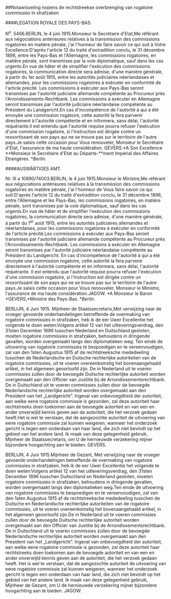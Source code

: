 <meta http-equiv='Content-Type' content='text/html; charset=utf-8' />

##Notawisseling nopens de rechtstreekse overbrenging van rogatoire commissies in strafzaken

####LEGATION ROYALE DES PAYS-BAS.

N<sup>o</sup>. 5466.BERLIN, le 4 juin 1915.Monsieur le Secrétaire d'Etat,Me référant aux négociations antérieures relatives à la transmission des commissions rogatoires en matière pénale, j'ai l'honneur de faire savoir ce qui suit à Votre Excellence:D'après l'article 12 du traité d'extradition conclu, le 31 décembre 1896, entre les Pays-Bas et l'Allemagne, les commissions rogatoires, en matière pénale, sont transmises par la voie diplomatique, sauf dans les cas urgents.En vue de hâter et de simplifier l'exécution des commissions rogatoires, la communication directe sera admise, d'une manière générale, à partir du 1er août 1915, entre les autorités judiciaires néerlandaises et allemandes, pour les commissions rogatoires à exécuter en conformité de l'article précité. Les commissions à exécuter aux Pays-Bas seront transmises par l'autorité judiciaire allemande compétente au Procureur près l'Arrondissements-Rechtbank. Les commissions à exécuter en Allemagne seront transmises par l'autorité judiciaire néerlandaise compétente au Président du Landgericht.En cas d'incompétence de l'autorité à qui a été envoyée une commission rogatoire, cette autorité la fera parvenir directement à l'autorité compétente et en informera, sans délai, l'autorité requérante.Il est entendu que l'autorité requise pourra refuser l'exécution d'une commission rogatoire, si l'instruction est dirigée contre un ressortissant de son pays qui ne se trouve pas sur le territoire de l'autre pays.Je saisis cette occasion pour Vous renouveler, Monsieur le Secrétaire d'Etat, l'assurance de ma haute considération. GEVERS.*A Son Excellence **Monsieur le Secrétaire d'Etat au Départe-**ment Impérial des Affaires Etrangères. **Berlin.*

####AUSWÄRTIGES AMT.

Nr. III a 10890/74003.BERLIN, le 4 juin 1915.Monsieur le Ministre,Me référant aux négociations antérieures relatives à la transmission des commissions rogatoires en matière pénale, j'ai l'honneur de Vous faire savoir ce qui suit:D'après l'article 12 du traité d'extradition conclu, le 31 décembre 1896, entre l'Allemagne et les Pays-Bas, les commissions rogatoires, en matière pénale, sont transmises par la voie diplomatique, sauf dans les cas urgents.En vue de hâter et de simplifier l'exécution des commissions rogatoires, la communication directe sera admise, d'une manière générale, à partir du 1<sup>er</sup> août 1915, entre les autorités judiciaires allemandes et néerlandaises, pour les commissions rogatoires à exécuter en conformité de l'article précité.Les commissions à exécuter aux Pays-Bas seront transmises par l'autorité judiciaire allemande compétente au Procureur près l'Arrondissements-Rechtbank. Les commissions à exécuter en Allemagne seront transmises par l'autorité judiciaire néerlandaise compétente au Président du Landgericht. En cas d'incompétence de l'autorité à qui a été envoyée une commission rogatoire, cette autorité la fera parvenir directement à l'autorité compétente et en informera, sans délai, l'autorité requérante. II est entendu que l'autorité requise pourra refuser l'exécution d'une commission rogatoire, si l'instruction est dirigée contre un ressortissant de son pays qui ne se trouve pas sur le territoire de l'autre pays.Je saisis cette occasion pour Vous renouveler, Monsieur le Ministre, l'assurance de ma haute considération.JAGOW. *A Monsieur le Baron *GEVERS,*Ministre des Pays-Bas. **Berlin.*

BERLIJN, 4 Juni 1915. Mijnheer de Staatssecretaris,Met verwijzing naar de vroeger gevoerde onderhandelingen betreffende de overmaking van rogatoire commissies in strafzaken, heb ik de eer Uwer Excellentie het volgende te doen weten:Volgens artikel 12 van het uitleveringsverdrag, den 31sten December 1896 tusschen Nederland en Duitschland gesloten, moeten rogatoire commissies in strafzaken, behoudens in dringende gevallen, worden overgemaakt langs den diplomatieken weg. Ten einde de uitvoering van rogatoire commissies te bespoedigen en te vereenvoudigen, zal van den 1sten Augustus 1915 af de rechtstreeksche mededeeling tusschen de Nederlandsche en Duitsche rechterlijke autoriteiten van de rogatoire commissies, uit te voeren overeenkomstig het bovenaangehaald artikel, in het algemeen geoorloofd zijn. De in Nederland uit te voeren commissies zullen door de bevoegde Duitsche rechterlijke autoriteit worden overgemaakt aan den Officier van Justitie bij de Arrondissementsrechtbank. De in Duitschland uit te voeren commissies zullen door de bevoegde Nederlandsche rechterlijke autoriteit worden overgemaakt aan den President van het „Landgericht”. Ingeval van onbevoegdheid der autoriteit, aan welke eene rogatoire commissie is gezonden, zal deze autoriteit haar rechtstreeks doen toekomen aan de bevoegde autoriteit en van een en ander onverwijld kennis geven aan de autoriteit, die het verzoek gedaan heeft.Het is wel te verstaan, dat de aangezochte autoriteit de uitvoering van eene rogatoire commissie zal kunnen weigeren, wanneer het onderzoek gericht is tegen een onderdaan van haar land, die zich niet bevindt op het gebied van het andere land. Ik maak van deze gelegenheid gebruik, Mijnheer de Staatssecretaris, om U de hernieuwde verzekering mijner bijzondere hoogachting aan te bieden. GEVERS.

BERLIJN, 4 Juni 1915.Mijnheer de Gezant, Met verwijzing naar de vroeger gevoerde onderhandelingen betreffende de overmaking van rogatoire commissies in strafzaken, heb ik de eer Uwer Excellentie het volgende te doen weten:Volgens artikel 12 van het uitleveringsverdrag, den 31sten December 1896 tusschen Duitschland en Nederland gesloten, moeten rogatoire commissies in strafzaken, behoudens in dringende gevallen, worden overgemaakt langs den diplomatieken weg.Ten einde de uitvoering van rogatoire commissies te bespoedigen en te vereenvoudigen, zal van den 1sten Augustus 1915 af de rechtstreeksche mededeeling tusschen de Duitsche en Nederlandsche rechterlijke autoriteiten van de rogatoire commissies, uit te voeren overeenkomstig het bovenaangehaald artikel, in het algemeen geoorloofd zijn.De in Nederland uit te voeren commissies zullen door de bevoegde Duitsche rechterlijke autoriteit worden overgemaakt aan den Officier van Justitie bij de Arrondissementsrechtbank. De in Duitschland uit te voeren commissies zullen door de bevoegde Nederlandsche rechterlijke autoriteit worden overgemaakt aan den President van het „Landgericht”. Ingeval van onbevoegdheid der autoriteit, aan welke eene rogatoire commissie is gezonden, zal deze autoriteit haar rechtstreeks doen toekomen aan de bevoegde autoriteit en van een en ander onverwijld kennis geven aan de autoriteit, die het verzoek gedaan heeft. Het is wel te verstaan, dat de aangezochte autoriteit de uitvoering van eene rogatoire commissie zal kunnen weigeren, wanneer het onderzoek gericht is tegen een onderdaan van haar land, die zich niet bevindt op het gebied van het andere land. Ik maak van deze gelegenheid gebruik, Mijnheer de Gezant, om U de hernieuwde verzekering mijner bijzondere hoogachting aan te bieden. JAGOW.

